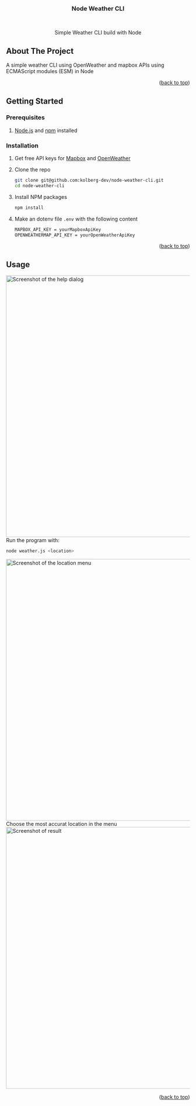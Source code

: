 <br />
<div align="center">
<h3 align="center">Node Weather CLI</h3>
<br />
  <p align="center">
    Simple Weather CLI build with Node
    <br />
</div>

## About The Project

A simple weather CLI using OpenWeather and mapbox APIs using ECMAScript modules (ESM) in Node

<p align="right">(<a href="#top">back to top</a>)</p>

## Getting Started

### Prerequisites

1. [Node.js](https://nodejs.org) and [npm](https://npmjs.com) installed

### Installation

1. Get free API keys for [Mapbox](https://www.mapbox.com/) and [OpenWeather](https://openweathermap.org/)

2. Clone the repo
   ```sh
   git clone git@github.com:kolberg-dev/node-weather-cli.git
   cd node-weather-cli
   ```
3. Install NPM packages
   ```sh
   npm install
   ```
4. Make an dotenv file `.env` with the following content
   ```sh
   MAPBOX_API_KEY = yourMapboxApiKey
   OPENWEATHERMAP_API_KEY = yourOpenWeatherApiKey
   ```

<p align="right">(<a href="#top">back to top</a>)</p>

## Usage
<img width="716" alt="Screenshot of the help dialog" src="https://user-images.githubusercontent.com/74478295/147546335-d5c12ea0-36c5-4bc1-8992-210674c5f982.png">
Run the program with:

   ```sh
   node weather.js <location>
   ```

<img width="716" alt="Screenshot of the location menu" src="https://user-images.githubusercontent.com/74478295/147546333-4de661df-89b4-43df-8e7b-4069461bddf2.png">
Choose the most accurat location in the menu
<img width="716" alt="Screenshot of result" src="https://user-images.githubusercontent.com/74478295/147546323-437f75cd-a6d0-4331-b387-6ce37d78403b.png">



<p align="right">(<a href="#top">back to top</a>)</p>
